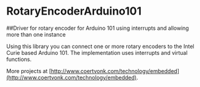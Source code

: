 # RotaryEncoderArduino101
##Driver for rotary encoder for Arduino 101 using interrupts and allowing more than one instance

Using this library you can connect one or more rotary encoders to the Intel Curie based Arduino 101.  The implementation uses interrupts and virtual functions.

More projects at [http://www.coertvonk.com/technology/embedded](http://www.coertvonk.com/technology/embedded).
